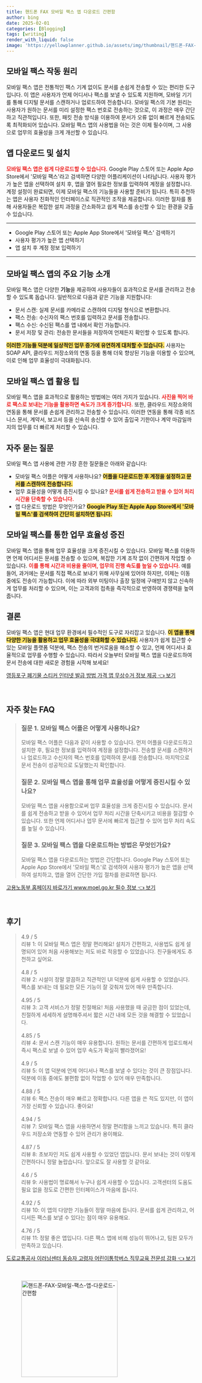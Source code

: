 ```yaml
---
title: 핸드폰 FAX 모바일 팩스 앱 다운로드 간편함
author: bing
date: 2025-02-01
categories: [Blogging]
tags: [writing]
render_with_liquid: false
image: 'https://yellowplanner.github.io/assets/img/thumbnail/핸드폰-FAX-모바일-팩스-앱-다운로드-간편함.webp'
---
```



<h2 id='모바일팩스작동원리'>모바일 팩스 작동 원리</h2>

<p>모바일 팩스 앱은 전통적인 팩스 기계 없이도 문서를 손쉽게 전송할 수 있는 편리한 도구입니다. 이 앱은 사용자가 언제 어디서나 팩스를 보낼 수 있도록 지원하며, 모바일 기기를 통해 디지털 문서를 스캔하거나 업로드하여 전송합니다. 모바일 팩스의 기본 원리는 사용자가 원하는 문서를 미리 설정한 팩스 번호로 전송하는 것으로, 이 과정은 매우 간단하고 직관적입니다. 또한, 패킷 전송 방식을 이용하여 문서가 오류 없이 빠르게 전송되도록 최적화되어 있습니다. 모바일 팩스 앱의 사용법을 아는 것은 이제 필수이며, 그 사용으로 업무의 효율성을 크게 개선할 수 있습니다.</p>

<h2 id='앱다운로드및설치'>앱 다운로드 및 설치</h2>

<p><b><span style="color: #ee2323;">모바일 팩스 앱은 쉽게 다운로드할 수 있습니다.</span></b> Google Play 스토어 또는 Apple App Store에서 '모바일 팩스'라고 검색하면 다양한 어플리케이션이 나타납니다. 사용자 평가가 높은 앱을 선택하여 설치 후, 앱을 열어 필요한 정보를 입력하여 계정을 설정합니다. 계정 설정이 완료되면, 이제 모바일 팩스의 기능들을 사용할 준비가 됩니다. 특히 추천하는 앱은 사용자 친화적인 인터페이스로 직관적인 조작을 제공합니다. 이러한 절차를 통해 사용자들은 복잡한 설치 과정을 간소화하고 쉽게 팩스를 송신할 수 있는 환경을 갖출 수 있습니다.</p>

<hr />

<ul>
    <li>Google Play 스토어 또는 Apple App Store에서 '모바일 팩스' 검색하기</li>
    <li>사용자 평가가 높은 앱 선택하기</li>
    <li>앱 설치 후 계정 정보 입력하기</li>
</ul>

<hr />

<h2 id='앱기능소개'>모바일 팩스 앱의 주요 기능 소개</h2>

<p>모바일 팩스 앱은 다양한 <b>기능</b>을 제공하여 사용자들이 효과적으로 문서를 관리하고 전송할 수 있도록 돕습니다. 일반적으로 다음과 같은 기능을 지원합니다:</p>

<ul>
    <li>문서 스캔: 실제 문서를 카메라로 스캔하여 디지털 형식으로 변환합니다.</li>
    <li>팩스 전송: 수신자의 팩스 번호를 입력하고 문서를 전송합니다.</li>
    <li>팩스 수신: 수신된 팩스를 앱 내에서 확인 가능합니다.</li>
    <li>문서 저장 및 관리: 전송한 문서들을 저장하여 언제든지 확인할 수 있도록 합니다.</li>
</ul>

<p><b><span style="background-color: #ffe066;">이러한 기능들 덕분에 일상적인 업무 증가에 유연하게 대처할 수 있습니다.</span></b> 사용자는 SOAP API, 클라우드 저장소와의 연동 등을 통해 더욱 향상된 기능을 이용할 수 있으며, 이로 인해 업무 효율성이 극대화됩니다.</p>

<h2 id='모바일팩스활용팁'>모바일 팩스 앱 활용 팁</h2>

<p>모바일 팩스 앱을 효과적으로 활용하는 방법에는 여러 가지가 있습니다. <b><span style="color: #ee2323;">사진을 찍어 바로 팩스로 보내는 기능을 활용하면 속도가 크게 증가합니다.</span></b> 또한, 클라우드 저장소와의 연동을 통해 문서를 손쉽게 관리하고 전송할 수 있습니다. 이러한 연동을 통해 각종 비즈니스 문서, 계약서, 보고서 등을 신속히 송신할 수 있어 출입국 기한이나 계약 마감일까지의 업무를 더 빠르게 처리할 수 있습니다.</p>

<h2 id='자주묻는질문'>자주 묻는 질문</h2>

<p>모바일 팩스 앱 사용에 관한 가장 흔한 질문들은 아래와 같습니다:</p>

<ul>
    <li>모바일 팩스 어플은 어떻게 사용하나요? <b><span style="background-color: #ffe066;">어플을 다운로드한 후 계정을 설정하고 문서를 스캔하여 전송합니다.</span></b></li>
    <li>업무 효율성을 어떻게 증진시킬 수 있나요? <b><span style="color: #ee2323;">문서를 쉽게 전송하고 받을 수 있어 처리 시간을 단축할 수 있습니다.</span></b></li>
    <li>앱 다운로드 방법은 무엇인가요? <b><span style="background-color: #ffe066;">Google Play 또는 Apple App Store에서 '모바일 팩스'를 검색하여 간단히 설치하면 됩니다.</span></b></li>
</ul>

<h2 id='업무효율성증진'>모바일 팩스를 통한 업무 효율성 증진</h2>

<p>모바일 팩스 앱을 통해 업무 효율성을 크게 증진시킬 수 있습니다. 모바일 팩스를 이용하면 언제 어디서든 문서를 전송할 수 있으며, 복잡한 기계 조작 없이 간편하게 작업할 수 있습니다. <b><span style="color: #ee2323;">이를 통해 시간과 비용을 줄이며, 업무의 진행 속도를 높일 수 있습니다.</span></b> 예를 들어, 과거에는 문서를 직접 팩스로 보내기 위해 사무실에 있어야 하지만, 이제는 이동 중에도 전송이 가능합니다. 이에 따라 외부 미팅이나 출장 일정에 구애받지 않고 신속하게 업무를 처리할 수 있으며, 이는 고객과의 접촉을 즉각적으로 반영하여 경쟁력을 높여줍니다.</p>

<h2 id='결론'>결론</h2>

<p>모바일 팩스 앱은 현대 업무 환경에서 필수적인 도구로 자리잡고 있습니다. <b><span style="background-color: #ffe066;">이 앱을 통해 다양한 기능을 활용하고 업무 효율성을 극대화할 수 있습니다.</span></b> 사용자가 쉽게 접근할 수 있는 모바일 플랫폼 덕분에, 팩스 전송의 번거로움을 해소할 수 있고, 언제 어디서나 효율적으로 업무를 수행할 수 있습니다. 따라서 오늘부터 모바일 팩스 앱을 다운로드하여 문서 전송에 대한 새로운 경험을 시작해 보세요!</p>


<p><a class="click-button" title="영등포구 폐기물 스티커 인터넷 발급 방법 가격 앱 무상수거 정보 제공" href="https://yellowplanner.github.io/posts/%EC%98%81%EB%93%B1%ED%8F%AC%EA%B5%AC-%ED%8F%90%EA%B8%B0%EB%AC%BC-%EC%8A%A4%ED%8B%B0%EC%BB%A4-%EC%9D%B8%ED%84%B0%EB%84%B7-%EB%B0%9C%EA%B8%89-%EB%B0%A9%EB%B2%95-%EA%B0%80%EA%B2%A9-%EC%95%B1-%EB%AC%B4%EC%83%81%EC%88%98%EA%B1%B0-%EC%A0%95%EB%B3%B4-%EC%A0%9C%EA%B3%B5/" rel="dofollow">영등포구 폐기물 스티커 인터넷 발급 방법 가격 앱 무상수거 정보 제공 👈 보기</a></p><br>
<h2 id='자주_찾는_FAQ'>자주 찾는 FAQ</h2>
<div itemscope="" itemtype="https://schema.org/FAQPage"> 
<blockquote> 
<div itemscope="" itemprop="mainEntity" itemtype="https://schema.org/Question"> 
<h3 itemprop="name">질문 1. 모바일 팩스 어플은 어떻게 사용하나요?</h3> 
<div itemscope="" itemprop="acceptedAnswer" itemtype="https://schema.org/Answer"> 
<span itemprop="text"> 
<p>모바일 팩스 어플은 다음과 같이 사용할 수 있습니다. 먼저 어플을 다운로드하고 설치한 후, 필요한 정보를 입력하여 계정을 설정합니다. 전송할 문서를 스캔하거나 업로드하고 수신자의 팩스 번호를 입력하여 문서를 전송합니다. 마지막으로 문서 전송이 성공적으로 도달했는지 확인합니다.</p> 
</span> 
</div> 
</div> 

<div itemscope="" itemprop="mainEntity" itemtype="https://schema.org/Question"> 
<h3 itemprop="name">질문 2. 모바일 팩스 앱을 통해 업무 효율성을 어떻게 증진시킬 수 있나요?</h3> 
<div itemscope="" itemprop="acceptedAnswer" itemtype="https://schema.org/Answer"> 
<span itemprop="text"> 
<p>모바일 팩스 앱을 사용함으로써 업무 효율성을 크게 증진시킬 수 있습니다. 문서를 쉽게 전송하고 받을 수 있어서 업무 처리 시간을 단축시키고 비용을 절감할 수 있습니다. 또한 언제 어디서나 업무 문서에 빠르게 접근할 수 있어 업무 처리 속도를 높일 수 있습니다.</p> 
</span> 
</div> 
</div> 

<div itemscope="" itemprop="mainEntity" itemtype="https://schema.org/Question"> 
<h3 itemprop="name">질문 3. 모바일 팩스 앱을 다운로드하는 방법은 무엇인가요?</h3> 
<div itemscope="" itemprop="acceptedAnswer" itemtype="https://schema.org/Answer"> 
<span itemprop="text"> 
<p>모바일 팩스 앱을 다운로드하는 방법은 간단합니다. Google Play 스토어 또는 Apple App Store에서 '모바일 팩스'로 검색하여 사용자 평가가 높은 앱을 선택하여 설치하고, 앱을 열어 간단한 가입 절차를 완료하면 됩니다.</p> 
</span> 
</div> 
</div> 
</blockquote> 
</div>
<p><a class="click-button" title="고용노동부 홈페이지 바로가기 www.moel.go.kr 필수 정보" href="https://yellowplanner.github.io/posts/%EA%B3%A0%EC%9A%A9%EB%85%B8%EB%8F%99%EB%B6%80-%ED%99%88%ED%8E%98%EC%9D%B4%EC%A7%80-%EB%B0%94%EB%A1%9C%EA%B0%80%EA%B8%B0-www.moel.go.kr-%ED%95%84%EC%88%98-%EC%A0%95%EB%B3%B4/" rel="dofollow">고용노동부 홈페이지 바로가기 www.moel.go.kr 필수 정보 👈 보기</a></p><br>
<h2 id='후기'>후기</h2>
<div itemscope itemtype="https://schema.org/Product">
  <blockquote>
  <div itemprop="review" itemscope itemtype="https://schema.org/Review">
      <div itemprop="reviewRating" itemscope itemtype="https://schema.org/Rating"> <span itemprop="ratingValue">4.9</span> / <span itemprop="bestRating">5</span> </div>
      <span itemprop="reviewBody">리뷰 1: 이 모바일 팩스 앱은 정말 편리해요! 설치가 간편하고, 사용법도 쉽게 설명되어 있어 처음 사용해보는 저도 바로 적응할 수 있었습니다. 친구들에게도 추천하고 싶어요.</span>
  </div>
  <br>
  <div itemprop="review" itemscope itemtype="https://schema.org/Review">
      <div itemprop="reviewRating" itemscope itemtype="https://schema.org/Rating"> <span itemprop="ratingValue">4.8</span> / <span itemprop="bestRating">5</span> </div>
      <span itemprop="reviewBody">리뷰 2: 시설이 정말 깔끔하고 직관적인 UI 덕분에 쉽게 사용할 수 있었습니다. 팩스를 보내는 데 필요한 모든 기능이 잘 갖춰져 있어 매우 만족합니다.</span>
  </div>
  <br>
  <div itemprop="review" itemscope itemtype="https://schema.org/Review">
      <div itemprop="reviewRating" itemscope itemtype="https://schema.org/Rating"> <span itemprop="ratingValue">4.95</span> / <span itemprop="bestRating">5</span> </div>
      <span itemprop="reviewBody">리뷰 3: 고객 서비스가 정말 친절해요! 처음 사용했을 때 궁금한 점이 있었는데, 친절하게 세세하게 설명해주셔서 짧은 시간 내에 모든 것을 해결할 수 있었습니다.</span>
  </div>
  <br>
  <div itemprop="review" itemscope itemtype="https://schema.org/Review">
      <div itemprop="reviewRating" itemscope itemtype="https://schema.org/Rating"> <span itemprop="ratingValue">4.85</span> / <span itemprop="bestRating">5</span> </div>
      <span itemprop="reviewBody">리뷰 4: 문서 스캔 기능이 매우 유용합니다. 원하는 문서를 간편하게 업로드해서 즉시 팩스로 보낼 수 있어 업무 속도가 확실히 빨라졌어요!</span>
  </div>
  <br>
  <div itemprop="review" itemscope itemtype="https://schema.org/Review">
      <div itemprop="reviewRating" itemscope itemtype="https://schema.org/Rating"> <span itemprop="ratingValue">4.9</span> / <span itemprop="bestRating">5</span> </div>
      <span itemprop="reviewBody">리뷰 5: 이 앱 덕분에 언제 어디서나 팩스를 보낼 수 있다는 것이 큰 장점입니다. 덕분에 이동 중에도 불편함 없이 작업할 수 있어 매우 만족합니다.</span>
  </div>
  <br>
  <div itemprop="review" itemscope itemtype="https://schema.org/Review">
      <div itemprop="reviewRating" itemscope itemtype="https://schema.org/Rating"> <span itemprop="ratingValue">4.88</span> / <span itemprop="bestRating">5</span> </div>
      <span itemprop="reviewBody">리뷰 6: 팩스 전송이 매우 빠르고 정확합니다. 다른 앱을 쓴 적도 있지만, 이 앱이 가장 신뢰할 수 있습니다. 좋아요!</span>
  </div>
  <br>
  <div itemprop="review" itemscope itemtype="https://schema.org/Review">
      <div itemprop="reviewRating" itemscope itemtype="https://schema.org/Rating"> <span itemprop="ratingValue">4.94</span> / <span itemprop="bestRating">5</span> </div>
      <span itemprop="reviewBody">리뷰 7: 모바일 팩스 앱을 사용하면서 정말 편리함을 느끼고 있습니다. 특히 클라우드 저장소와 연동할 수 있어 관리가 용이해요.</span>
  </div>
  <br>
  <div itemprop="review" itemscope itemtype="https://schema.org/Review">
      <div itemprop="reviewRating" itemscope itemtype="schema.org/Rating"> <span itemprop="ratingValue">4.87</span> / <span itemprop="bestRating">5</span> </div>
      <span itemprop="reviewBody">리뷰 8: 초보자인 저도 쉽게 사용할 수 있었던 앱입니다. 문서 보내는 것이 이렇게 간편하다니 정말 놀랍습니다. 앞으로도 잘 사용할 것 같아요.</span>
  </div>
  <br>
  <div itemprop="review" itemscope itemtype="https://schema.org/Review">
      <div itemprop="reviewRating" itemscope itemtype="https://schema.org/Rating"> <span itemprop="ratingValue">4.6</span> / <span itemprop="bestRating">5</span> </div>
      <span itemprop="reviewBody">리뷰 9: 사용법이 명료해서 누구나 쉽게 사용할 수 있습니다. 고객센터의 도움도 필요 없을 정도로 간편한 인터페이스가 마음에 듭니다.</span>
  </div>
  <br>
  <div itemprop="review" itemscope itemtype="https://schema.org/Review">
      <div itemprop="reviewRating" itemscope itemtype="schema.org/Rating"> <span itemprop="ratingValue">4.92</span> / <span itemprop="bestRating">5</span> </div>
      <span itemprop="reviewBody">리뷰 10: 이 앱의 다양한 기능들이 정말 마음에 듭니다. 문서를 쉽게 관리하고, 어디서든 팩스를 보낼 수 있다는 점이 매우 유용해요.</span>
  </div>
  <br>
  <div itemprop="review" itemscope itemtype="https://schema.org/Review">
      <div itemprop="reviewRating" itemscope itemtype="schema.org/Rating"> <span itemprop="ratingValue">4.76</span> / <span itemprop="bestRating">5</span> </div>
      <span itemprop="reviewBody">리뷰 11: 정말 좋은 앱입니다. 다른 팩스 앱에 비해 성능이 뛰어나고, 팀원 모두가 만족하고 있습니다.</span>
  </div>
  </blockquote>
</div>
<p><a class="click-button" title="도로교통공사 이러닝센터 동승자 고령자 어린이통학버스 직무교육 전문성 강화" href="https://yellowplanner.github.io/posts/%EB%8F%84%EB%A1%9C%EA%B5%90%ED%86%B5%EA%B3%B5%EC%82%AC-%EC%9D%B4%EB%9F%AC%EB%8B%9D%EC%84%BC%ED%84%B0-%EB%8F%99%EC%8A%B9%EC%9E%90-%EA%B3%A0%EB%A0%B9%EC%9E%90-%EC%96%B4%EB%A6%B0%EC%9D%B4%ED%86%B5%ED%95%99%EB%B2%84%EC%8A%A4-%EC%A7%81%EB%AC%B4%EA%B5%90%EC%9C%A1-%EC%A0%84%EB%AC%B8%EC%84%B1-%EA%B0%95%ED%99%94/" rel="dofollow">도로교통공사 이러닝센터 동승자 고령자 어린이통학버스 직무교육 전문성 강화 👈 보기</a></p><br>
<figure class="image"><img src="https://yellowplanner.github.io/assets/img/thumbnail/핸드폰-FAX-모바일-팩스-앱-다운로드-간편함.webp" alt="핸드폰-FAX-모바일-팩스-앱-다운로드-간편함" width="256" height="256"></figure>